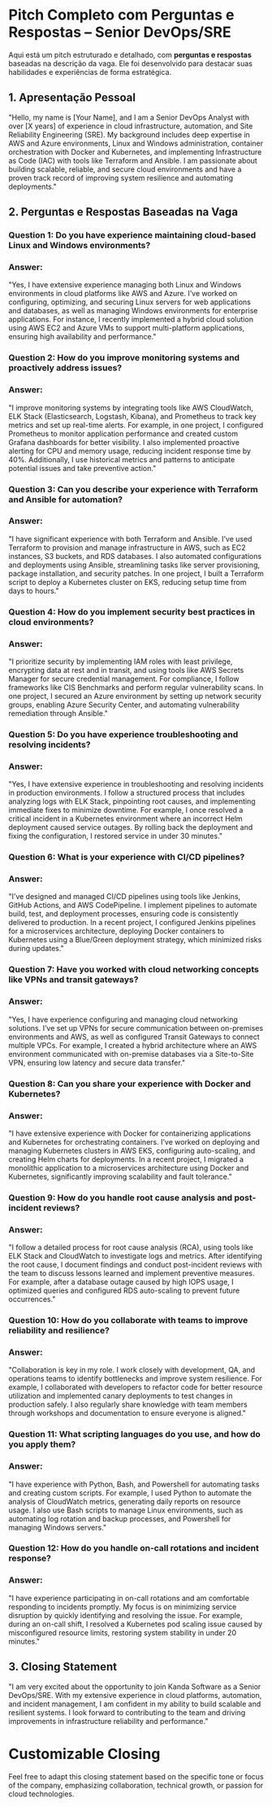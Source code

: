 # Pitch Completo com Perguntas e Respostas – Senior DevOps/SRE
Aqui está um pitch estruturado e detalhado, com **perguntas e respostas** baseadas na descrição da vaga. Ele foi desenvolvido para destacar suas habilidades e experiências de forma estratégica.

## 1. Apresentação Pessoal
"Hello, my name is [Your Name], and I am a Senior DevOps Analyst with over [X years] of experience in cloud infrastructure, automation, and Site Reliability Engineering (SRE). My background includes deep expertise in AWS and Azure environments, Linux and Windows administration, container orchestration with Docker and Kubernetes, and implementing Infrastructure as Code (IAC) with tools like Terraform and Ansible. I am passionate about building scalable, reliable, and secure cloud environments and have a proven track record of improving system resilience and automating deployments."

## 2. Perguntas e Respostas Baseadas na Vaga
### Question 1: Do you have experience maintaining cloud-based Linux and Windows environments?
### Answer:
"Yes, I have extensive experience managing both Linux and Windows environments in cloud platforms like AWS and Azure. I’ve worked on configuring, optimizing, and securing Linux servers for web applications and databases, as well as managing Windows environments for enterprise applications. For instance, I recently implemented a hybrid cloud solution using AWS EC2 and Azure VMs to support multi-platform applications, ensuring high availability and performance."

### Question 2: How do you improve monitoring systems and proactively address issues?
### Answer:
"I improve monitoring systems by integrating tools like AWS CloudWatch, ELK Stack (Elasticsearch, Logstash, Kibana), and Prometheus to track key metrics and set up real-time alerts. For example, in one project, I configured Prometheus to monitor application performance and created custom Grafana dashboards for better visibility. I also implemented proactive alerting for CPU and memory usage, reducing incident response time by 40%. Additionally, I use historical metrics and patterns to anticipate potential issues and take preventive action."

### Question 3: Can you describe your experience with Terraform and Ansible for automation?
### Answer:
"I have significant experience with both Terraform and Ansible. I’ve used Terraform to provision and manage infrastructure in AWS, such as EC2 instances, S3 buckets, and RDS databases. I also automated configurations and deployments using Ansible, streamlining tasks like server provisioning, package installation, and security patches. In one project, I built a Terraform script to deploy a Kubernetes cluster on EKS, reducing setup time from days to hours."

### Question 4: How do you implement security best practices in cloud environments?
### Answer:
"I prioritize security by implementing IAM roles with least privilege, encrypting data at rest and in transit, and using tools like AWS Secrets Manager for secure credential management. For compliance, I follow frameworks like CIS Benchmarks and perform regular vulnerability scans. In one project, I secured an Azure environment by setting up network security groups, enabling Azure Security Center, and automating vulnerability remediation through Ansible."

### Question 5: Do you have experience troubleshooting and resolving incidents?
### Answer:
"Yes, I have extensive experience in troubleshooting and resolving incidents in production environments. I follow a structured process that includes analyzing logs with ELK Stack, pinpointing root causes, and implementing immediate fixes to minimize downtime. For example, I once resolved a critical incident in a Kubernetes environment where an incorrect Helm deployment caused service outages. By rolling back the deployment and fixing the configuration, I restored service in under 30 minutes."

### Question 6: What is your experience with CI/CD pipelines?
### Answer:
"I’ve designed and managed CI/CD pipelines using tools like Jenkins, GitHub Actions, and AWS CodePipeline. I implement pipelines to automate build, test, and deployment processes, ensuring code is consistently delivered to production. In a recent project, I configured Jenkins pipelines for a microservices architecture, deploying Docker containers to Kubernetes using a Blue/Green deployment strategy, which minimized risks during updates."

### Question 7: Have you worked with cloud networking concepts like VPNs and transit gateways?
### Answer:
"Yes, I have experience configuring and managing cloud networking solutions. I’ve set up VPNs for secure communication between on-premises environments and AWS, as well as configured Transit Gateways to connect multiple VPCs. For example, I created a hybrid architecture where an AWS environment communicated with on-premise databases via a Site-to-Site VPN, ensuring low latency and secure data transfer."

### Question 8: Can you share your experience with Docker and Kubernetes?
### Answer:
"I have extensive experience with Docker for containerizing applications and Kubernetes for orchestrating containers. I’ve worked on deploying and managing Kubernetes clusters in AWS EKS, configuring auto-scaling, and creating Helm charts for deployments. In a recent project, I migrated a monolithic application to a microservices architecture using Docker and Kubernetes, significantly improving scalability and fault tolerance."

### Question 9: How do you handle root cause analysis and post-incident reviews?
### Answer:
"I follow a detailed process for root cause analysis (RCA), using tools like ELK Stack and CloudWatch to investigate logs and metrics. After identifying the root cause, I document findings and conduct post-incident reviews with the team to discuss lessons learned and implement preventive measures. For example, after a database outage caused by high IOPS usage, I optimized queries and configured RDS auto-scaling to prevent future occurrences."

### Question 10: How do you collaborate with teams to improve reliability and resilience?
### Answer:
"Collaboration is key in my role. I work closely with development, QA, and operations teams to identify bottlenecks and improve system resilience. For example, I collaborated with developers to refactor code for better resource utilization and implemented canary deployments to test changes in production safely. I also regularly share knowledge with team members through workshops and documentation to ensure everyone is aligned."

### Question 11: What scripting languages do you use, and how do you apply them?
### Answer:
"I have experience with Python, Bash, and Powershell for automating tasks and creating custom scripts. For example, I used Python to automate the analysis of CloudWatch metrics, generating daily reports on resource usage. I also use Bash scripts to manage Linux environments, such as automating log rotation and backup processes, and Powershell for managing Windows servers."

### Question 12: How do you handle on-call rotations and incident response?
### Answer:
"I have experience participating in on-call rotations and am comfortable responding to incidents promptly. My focus is on minimizing service disruption by quickly identifying and resolving the issue. For example, during an on-call shift, I resolved a Kubernetes pod scaling issue caused by misconfigured resource limits, restoring system stability in under 20 minutes."

## 3. Closing Statement
"I am very excited about the opportunity to join Kanda Software as a Senior DevOps/SRE. With my extensive experience in cloud platforms, automation, and incident management, I am confident in my ability to build scalable and resilient systems. I look forward to contributing to the team and driving improvements in infrastructure reliability and performance."

# Customizable Closing
Feel free to adapt this closing statement based on the specific tone or focus of the company, emphasizing collaboration, technical growth, or passion for cloud technologies.
